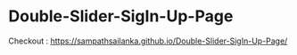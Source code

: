 # Double-Slider-SigIn-Up-Page

Checkout : https://sampathsailanka.github.io/Double-Slider-SigIn-Up-Page/
